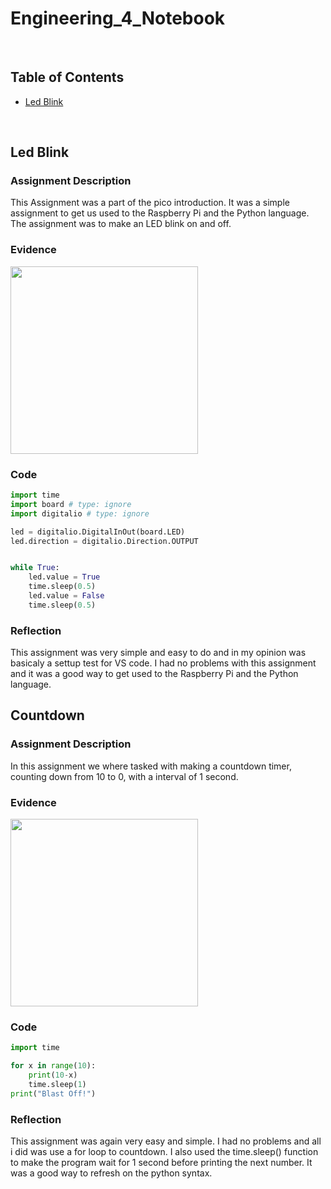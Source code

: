 # Engineering_4_Notebook

&nbsp;

## Table of Contents
* [Led Blink](#led_blink)


&nbsp;


## Led Blink

### Assignment Description
This Assignment was a part of the pico introduction. It was a simple assignment to get us used to the Raspberry Pi and the Python language. The assignment was to make an LED blink on and off.

### Evidence
<img src="images\ezgif-1-d6a6a94ac0.gif" width="300" height="300">


### Code
```python
import time 
import board # type: ignore
import digitalio # type: ignore

led = digitalio.DigitalInOut(board.LED)
led.direction = digitalio.Direction.OUTPUT


while True:
    led.value = True
    time.sleep(0.5)
    led.value = False
    time.sleep(0.5) 
```

### Reflection 
This assignment was very simple and easy to do and in my opinion was basicaly a settup test for VS code. I had no problems with this assignment and it was a good way to get used to the Raspberry Pi and the Python language. 

## Countdown

### Assignment Description
In this assignment we where tasked with making a countdown timer, counting down from 10 to 0, with a interval of 1 second.

### Evidence
<img src="images\ezgif-3-d1a797db5a.gif" width="300" height="300">

### Code
```python
import time

for x in range(10):
    print(10-x)
    time.sleep(1)
print("Blast Off!")
```

### Reflection
This assignment was again very easy and simple. I had no problems and all i did was use a for loop to countdown. I also used the time.sleep() function to make the program wait for 1 second before printing the next number. It was a good way to refresh on the python syntax.

